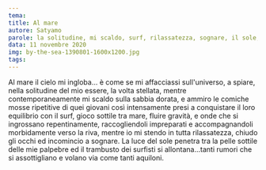 ```yaml
---
tema:
title: Al mare
autore: Satyamo
parole: la solitudine, mi scaldo, surf, rilassatezza, sognare, il sole, trambusto, aquiloni
data: 11 novembre 2020
img: by-the-sea-1390801-1600x1200.jpg
tags: 
---
```

Al mare il cielo mi ingloba... è come se mi affacciassi sull'universo, a spiare, nella solitudine del mio essere, la volta stellata, mentre contemporaneamente mi scaldo sulla sabbia dorata, e ammiro le comiche mosse ripetitive di quei giovani così intensamente presi a conquistare il loro equilibrio con il surf, gioco sottile tra mare, fluire gravità, e onde che si ingrossano repentinamente, raccogliendoli impreparati e accompagnandoli morbidamente verso la riva, mentre io mi stendo in tutta rilassatezza, chiudo gli occhi ed incomincio a sognare.  La luce del sole penetra tra la pelle sottile delle mie palpebre ed il trambusto dei surfisti si allontana...tanti rumori che si assottigliano e volano via come tanti aquiloni.
